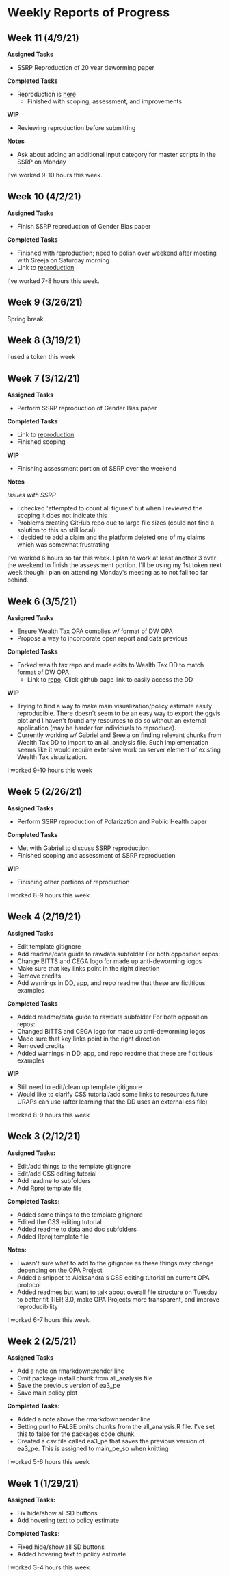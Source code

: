 # Weekly Reports of Progress

## Week 11 (4/9/21)
**Assigned Tasks**
- SSRP Reproduction of 20 year deworming paper

**Completed Tasks**
- Reproduction is [here](https://www.socialsciencereproduction.org/reproductions/17037f8e-0136-4bc9-938d-72b105251545/index)
  - Finished with scoping, assessment, and improvements

**WIP**
- Reviewing reproduction before submitting

**Notes**
- Ask about adding an additional input category for master scripts in the SSRP on Monday

I've worked 9-10 hours this week.

## Week 10 (4/2/21)

**Assigned Tasks**
- Finish SSRP reproduction of Gender Bias paper

**Completed Tasks**
- Finished with reproduction; need to polish over weekend after meeting with Sreeja on Saturday morning
- Link to [reproduction](https://www.socialsciencereproduction.org/reproductions/78a5f08a-78e4-439e-b818-8a0dcf744de0/index)

I've worked 7-8 hours this week.


## Week 9 (3/26/21)
Spring break

## Week 8 (3/19/21)
I used a token this week

## Week 7 (3/12/21)
**Assigned Tasks**
- Perform SSRP reproduction of Gender Bias paper

**Completed Tasks**
- Link to [reproduction](https://www.socialsciencereproduction.org/reproductions/78a5f08a-78e4-439e-b818-8a0dcf744de0/index)
- Finished scoping

**WIP**
- Finishing assessment portion of SSRP over the weekend

**Notes**

_Issues with SSRP_
- I checked 'attempted to count all figures' but when I reviewed the scoping it does not indicate this
- Problems creating GitHub repo due to large file sizes (could not find a solution to this so still local)
- I decided to add a claim and the platform deleted one of my claims which was somewhat frustrating

I've worked 6 hours so far this week. I plan to work at least another 3 over the weekend to finish the assessment portion. I'll be using my 1st token next week though I plan on attending Monday's meeting as to not fall too far behind.

## Week 6 (3/5/21)

**Assigned Tasks**
- Ensure Wealth Tax OPA complies w/ format of DW OPA
- Propose a way to incorporate open report and data previous

**Completed Tasks**
- Forked wealth tax repo and made edits to Wealth Tax DD to match format of DW OPA
  - Link to [repo](https://github.com/keanulim123/opa-wealthtax). Click github page link to easily access the DD

**WIP**
- Trying to find a way to make main visualization/policy estimate easily reproducible. There doesn't seem to be an easy way to export the ggvis plot and I haven't found any resources to do so without an external application (may be harder for individuals to reproduce).
- Currently working w/ Gabriel and Sreeja on finding relevant chunks from Wealth Tax DD to import to an all_analysis file. Such implementation seems like it would require extensive work on server element of existing Wealth Tax visualization.

I worked 9-10 hours this week

## Week 5 (2/26/21)

**Assigned Tasks**
- Perform SSRP reproduction of Polarization and Public Health paper

**Completed Tasks**
- Met with Gabriel to discuss SSRP reproduction
- Finished scoping and assessment of SSRP reproduction

**WIP**
- Finishing other portions of reproduction

I worked 8-9 hours this week

## Week 4 (2/19/21)

**Assigned Tasks**
- Edit template gitignore
- Add readme/data guide to rawdata subfolder
For both opposition repos:
- Change BITTS and CEGA logo for made up anti-deworming logos
- Make sure that key links point in the right direction
- Remove credits
- Add warnings in DD, app, and repo readme that these are fictitious examples

**Completed Tasks**
- Added readme/data guide to rawdata subfolder
For both opposition repos:
- Changed BITTS and CEGA logo for made up anti-deworming logos
- Made sure that key links point in the right direction
- Removed credits
- Added warnings in DD, app, and repo readme that these are fictitious examples

**WIP**
- Still need to edit/clean up template gitignore
- Would like to clarify CSS tutorial/add some links to resources future URAPs can use (after learning that the DD uses an external css file)

I worked 8-9 hours this week

## Week 3 (2/12/21)

**Assigned Tasks:**
- Edit/add things to the template gitignore
- Edit/add CSS editing tutorial
- Add readme to subfolders
- Add Rproj template file

**Completed Tasks:**
- Added some things to the template gitignore
- Edited the CSS editing tutorial
- Added readme to data and doc subfolders
- Added Rproj template file

**Notes:**
- I wasn't sure what to add to the gitignore as these things may change depending on the OPA Project
- Added a snippet to Aleksandra's CSS editing tutorial on current OPA protocol
- Added readmes but want to talk about overall file structure on Tuesday to better fit TIER 3.0, make OPA Projects more transparent, and improve reproducibility

I worked 6-7 hours this week.

## Week 2 (2/5/21)

**Assigned Tasks**
- Add a note on rmarkdown::render line
- Omit package install chunk from all_analysis file
- Save the previous version of ea3_pe
- Save main policy plot

**Completed Tasks:**
- Added a note above the rmarkdown:render line
- Setting purl to FALSE omits chunks from the all_analysis.R file. I've set this to false for the packages code chunk.
- Created a csv file called ea3_pe that saves the previous version of ea3_pe. This is assigned to main_pe_so when knitting

I worked 5-6 hours this week

## Week 1 (1/29/21)

**Assigned Tasks:**
- Fix hide/show all SD buttons
- Add hovering text to policy estimate

**Completed Tasks:**
- Fixed hide/show all SD buttons
- Added hovering text to policy estimate

I worked 3-4 hours this week
